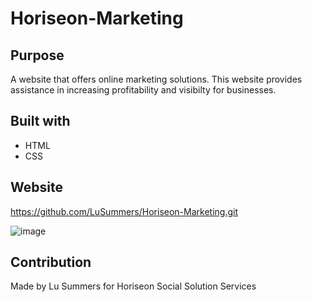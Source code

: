 # Horiseon-Marketing

## Purpose
A website that offers online marketing solutions. This website provides assistance in increasing profitability and visibilty for businesses. 

## Built with 
* HTML
* CSS

## Website

https://github.com/LuSummers/Horiseon-Marketing.git

![image](https://user-images.githubusercontent.com/100633609/158037881-2b2e1e21-d8ee-4d45-a603-5dfa35097639.png)


## Contribution 
Made by Lu Summers for Horiseon Social Solution Services
